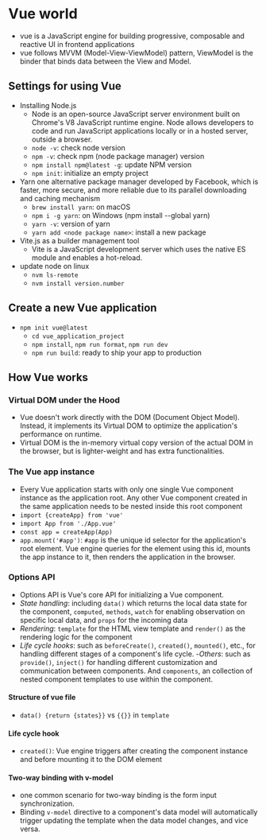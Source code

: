 # Vue world

- vue is a JavaScript engine for building progressive, composable and reactive UI in frontend applications
- vue follows MVVM (Model-View-ViewModel) pattern, ViewModel is the binder that binds data between the View and Model.

## Settings for using Vue

- Installing Node.js
  - Node is an open-source JavaScript server environment built on Chrome's V8 JavaScript runtime engine. Node allows developers to code and run JavaScript applications locally or in a hosted server, outside a browser.
  - `node -v`: check node version
  - `npm -v`: check npm (node package manager) version
  - `npm install npm@latest -g`: update NPM version
  - `npm init`: initialize an empty project
- Yarn one alternative package manager developed by Facebook, which is faster, more secure, and more reliable due to its parallel downloading and caching mechanism
  - `brew install yarn`: on macOS
  - `npm i -g yarn`: on Windows (npm install --global yarn)
  - `yarn -v`: version of yarn
  - `yarn add <node package name>`: install a new package
- Vite.js as a builder management tool
  - Vite is a JavaScript development server which uses the native ES module and enables a hot-reload.
- update node on linux
  - `nvm ls-remote`
  - `nvm install version.number`

## Create a new Vue application

- `npm init vue@latest`
  - `cd vue_application_project`
  - `npm install`, `npm run format`, `npm run dev`
  - `npm run build`: ready to ship your app to production

## How Vue works

### Virtual DOM under the Hood

- Vue doesn't work directly with the DOM (Document Object Model). Instead, it implements its Virtual DOM to optimize the application's performance on runtime.
- Virtual DOM is the in-memory virtual copy version of the actual DOM in the browser, but is lighter-weight and has extra functionalities.

### The Vue app instance

- Every Vue application starts with only one single Vue component instance as the application root. Any other Vue component created in the same application needs to be nested inside this root component
- `import {createApp} from 'vue'`
- `import App from './App.vue'`
- `const app = createApp(App)`
- `app.mount('#app')`: `#app` is the unique id selector for the application's root element. Vue engine queries for the element using this id, mounts the app instance to it, then renders the application in the browser.

### Options API

- Options API is Vue's core API for initializing a Vue component.
- _State handling_: including `data()` which returns the local data state for the component, `computed`, `methods`, `watch` for enabling observation on specific local data, and `props` for the incoming data
- _Rendering_: `template` for the HTML view template and `render()` as the rendering logic for the component
- _Life cycle hooks_: such as `beforeCreate()`, `created()`, `mounted()`, etc., for handling different stages of a component's life cycle. -_Others_: such as `provide()`, `inject()` for handling different customization and communication between components. And `components`, an collection of nested component templates to use within the component.

#### Structure of vue file

- `data() {return {states}}` vs `{{}}` in `template`

#### Life cycle hook

- `created()`: Vue engine triggers after creating the component instance and before mounting it to the DOM element

#### Two-way binding with v-model

- one common scenario for two-way binding is the form input synchronization.
- Binding `v-model` directive to a component's data model will automatically trigger updating the template when the data model changes, and vice versa.